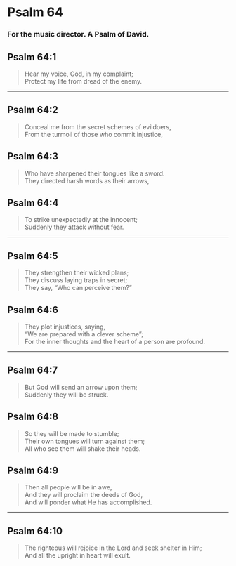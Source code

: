 # Psalm 64

### For the music director. A Psalm of David.

## Psalm 64:1

> Hear my voice, God, in my complaint;  
> Protect my life from dread of the enemy.

---

## Psalm 64:2

> Conceal me from the secret schemes of evildoers,  
> From the turmoil of those who commit injustice,

## Psalm 64:3

> Who have sharpened their tongues like a sword.  
> They directed harsh words as their arrows,

## Psalm 64:4

> To strike unexpectedly at the innocent;  
> Suddenly they attack without fear.

---

## Psalm 64:5

> They strengthen their wicked plans;  
> They discuss laying traps in secret;  
> They say, “Who can perceive them?”

## Psalm 64:6

> They plot injustices, saying,  
> “We are prepared with a clever scheme”;  
> For the inner thoughts and the heart of a person are profound.

---

## Psalm 64:7

> But God will send an arrow upon them;  
> Suddenly they will be struck.

## Psalm 64:8

> So they will be made to stumble;  
> Their own tongues will turn against them;  
> All who see them will shake their heads.

## Psalm 64:9

> Then all people will be in awe,  
> And they will proclaim the deeds of God,  
> And will ponder what He has accomplished.

---

## Psalm 64:10

> The righteous will rejoice in the Lord and seek shelter in Him;  
> And all the upright in heart will exult.
